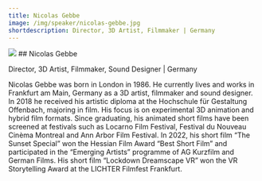 ```yaml
---
title: Nicolas Gebbe 
image: /img/speaker/nicolas-gebbe.jpg
shortdescription: Director, 3D Artist, Filmmaker | Germany
---
```

<img src="/img/speaker/nicolas-gebbe.jpg">
## Nicolas Gebbe

Director, 3D Artist, Filmmaker, Sound Designer | Germany

Nicolas Gebbe was born in London in 1986. He currently lives and works in Frankfurt am Main, Germany as a 3D artist, filmmaker and sound designer. In 2018 he received his artistic diploma at the Hochschule für Gestaltung Offenbach, majoring in film. His focus is on experimental 3D animation and hybrid film formats. Since graduating, his animated short films have been screened at festivals such as Locarno Film Festival, Festival du Nouveau Cinèma Montreal and Ann Arbor Film Festival. In 2022, his short film “The Sunset Special” won the Hessian Film Award “Best Short Film” and participated in the “Emerging Artists” programme of AG Kurzfilm and German Films. His short film “Lockdown Dreamscape VR” won the VR Storytelling Award at the LICHTER Filmfest Frankfurt.





